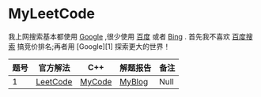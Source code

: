 # MyLeetCode
我上网搜索基本都使用 [Google][Google] ,很少使用 [百度][2] 或者 [Bing][3] .
首先我不喜欢 [百度搜索][2] 搞竞价排名;再者用 [Google][1] 探索更大的世界！



|题号|官方解法|C++|解题报告|备注|
|------|------|------|------|------|
|1|[LeetCode][4]|[MyCode][5]|[MyBlog][6]|Null|

[Google]: https://www.google.com/ "Google"
[2]: https://www.baidu.com/ "Baidu Search"
[3]: https://cn.bing.com/ "Bing Search"
[4]: https://www.leetcode.com/
[5]: https://www.github.com/
[6]: https://www.dryang.xyz/
